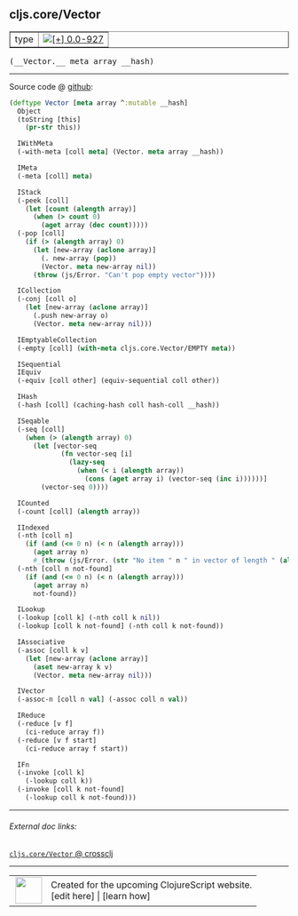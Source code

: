 ## cljs.core/Vector



 <table border="1">
<tr>
<td>type</td>
<td><a href="https://github.com/cljsinfo/cljs-api-docs/tree/0.0-927"><img valign="middle" alt="[+] 0.0-927" title="Added in 0.0-927" src="https://img.shields.io/badge/+-0.0--927-lightgrey.svg"></a> </td>
</tr>
</table>


 <samp>
(__Vector.__ meta array __hash)<br>
</samp>

---







Source code @ [github](https://github.com/clojure/clojurescript/blob/r1586/src/cljs/cljs/core.cljs#L2772-L2857):

```clj
(deftype Vector [meta array ^:mutable __hash]
  Object
  (toString [this]
    (pr-str this))

  IWithMeta
  (-with-meta [coll meta] (Vector. meta array __hash))

  IMeta
  (-meta [coll] meta)

  IStack
  (-peek [coll]
    (let [count (alength array)]
      (when (> count 0)
        (aget array (dec count)))))
  (-pop [coll]
    (if (> (alength array) 0)
      (let [new-array (aclone array)]
        (. new-array (pop))
        (Vector. meta new-array nil))
      (throw (js/Error. "Can't pop empty vector"))))

  ICollection
  (-conj [coll o]
    (let [new-array (aclone array)]
      (.push new-array o)
      (Vector. meta new-array nil)))

  IEmptyableCollection
  (-empty [coll] (with-meta cljs.core.Vector/EMPTY meta))

  ISequential
  IEquiv
  (-equiv [coll other] (equiv-sequential coll other))

  IHash
  (-hash [coll] (caching-hash coll hash-coll __hash))

  ISeqable
  (-seq [coll]
    (when (> (alength array) 0)
      (let [vector-seq
             (fn vector-seq [i]
               (lazy-seq
                 (when (< i (alength array))
                   (cons (aget array i) (vector-seq (inc i))))))]
        (vector-seq 0))))

  ICounted
  (-count [coll] (alength array))

  IIndexed
  (-nth [coll n]
    (if (and (<= 0 n) (< n (alength array)))
      (aget array n)
      #_(throw (js/Error. (str "No item " n " in vector of length " (alength array))))))
  (-nth [coll n not-found]
    (if (and (<= 0 n) (< n (alength array)))
      (aget array n)
      not-found))

  ILookup
  (-lookup [coll k] (-nth coll k nil))
  (-lookup [coll k not-found] (-nth coll k not-found))

  IAssociative
  (-assoc [coll k v]
    (let [new-array (aclone array)]
      (aset new-array k v)
      (Vector. meta new-array nil)))

  IVector
  (-assoc-n [coll n val] (-assoc coll n val))

  IReduce
  (-reduce [v f]
    (ci-reduce array f))
  (-reduce [v f start]
    (ci-reduce array f start))

  IFn
  (-invoke [coll k]
    (-lookup coll k))
  (-invoke [coll k not-found]
    (-lookup coll k not-found)))
```

<!--
Repo - tag - source tree - lines:

 <pre>
clojurescript @ r1586
└── src
    └── cljs
        └── cljs
            └── <ins>[core.cljs:2772-2857](https://github.com/clojure/clojurescript/blob/r1586/src/cljs/cljs/core.cljs#L2772-L2857)</ins>
</pre>

-->

---



###### External doc links:

[`cljs.core/Vector` @ crossclj](http://crossclj.info/fun/cljs.core.cljs/Vector.html)<br>

---

 <table>
<tr><td>
<img valign="middle" align="right" width="48px" src="http://i.imgur.com/Hi20huC.png">
</td><td>
Created for the upcoming ClojureScript website.<br>
[edit here] | [learn how]
</td></tr></table>

[edit here]:https://github.com/cljsinfo/cljs-api-docs/blob/master/cljsdoc/cljs.core/Vector.cljsdoc
[learn how]:https://github.com/cljsinfo/cljs-api-docs/wiki/cljsdoc-files

<!--

This information was too distracting to show to readers, but I'll leave it
commented here since it is helpful to:

- pretty-print the data used to generate this document
- and show how to retrieve that data



The API data for this symbol:

```clj
{:ns "cljs.core",
 :name "Vector",
 :type "type",
 :signature ["[meta array __hash]"],
 :source {:code "(deftype Vector [meta array ^:mutable __hash]\n  Object\n  (toString [this]\n    (pr-str this))\n\n  IWithMeta\n  (-with-meta [coll meta] (Vector. meta array __hash))\n\n  IMeta\n  (-meta [coll] meta)\n\n  IStack\n  (-peek [coll]\n    (let [count (alength array)]\n      (when (> count 0)\n        (aget array (dec count)))))\n  (-pop [coll]\n    (if (> (alength array) 0)\n      (let [new-array (aclone array)]\n        (. new-array (pop))\n        (Vector. meta new-array nil))\n      (throw (js/Error. \"Can't pop empty vector\"))))\n\n  ICollection\n  (-conj [coll o]\n    (let [new-array (aclone array)]\n      (.push new-array o)\n      (Vector. meta new-array nil)))\n\n  IEmptyableCollection\n  (-empty [coll] (with-meta cljs.core.Vector/EMPTY meta))\n\n  ISequential\n  IEquiv\n  (-equiv [coll other] (equiv-sequential coll other))\n\n  IHash\n  (-hash [coll] (caching-hash coll hash-coll __hash))\n\n  ISeqable\n  (-seq [coll]\n    (when (> (alength array) 0)\n      (let [vector-seq\n             (fn vector-seq [i]\n               (lazy-seq\n                 (when (< i (alength array))\n                   (cons (aget array i) (vector-seq (inc i))))))]\n        (vector-seq 0))))\n\n  ICounted\n  (-count [coll] (alength array))\n\n  IIndexed\n  (-nth [coll n]\n    (if (and (<= 0 n) (< n (alength array)))\n      (aget array n)\n      #_(throw (js/Error. (str \"No item \" n \" in vector of length \" (alength array))))))\n  (-nth [coll n not-found]\n    (if (and (<= 0 n) (< n (alength array)))\n      (aget array n)\n      not-found))\n\n  ILookup\n  (-lookup [coll k] (-nth coll k nil))\n  (-lookup [coll k not-found] (-nth coll k not-found))\n\n  IAssociative\n  (-assoc [coll k v]\n    (let [new-array (aclone array)]\n      (aset new-array k v)\n      (Vector. meta new-array nil)))\n\n  IVector\n  (-assoc-n [coll n val] (-assoc coll n val))\n\n  IReduce\n  (-reduce [v f]\n    (ci-reduce array f))\n  (-reduce [v f start]\n    (ci-reduce array f start))\n\n  IFn\n  (-invoke [coll k]\n    (-lookup coll k))\n  (-invoke [coll k not-found]\n    (-lookup coll k not-found)))",
          :title "Source code",
          :repo "clojurescript",
          :tag "r1586",
          :filename "src/cljs/cljs/core.cljs",
          :lines [2772 2857]},
 :full-name "cljs.core/Vector",
 :full-name-encode "cljs.core/Vector",
 :history [["+" "0.0-927"]]}

```

Retrieve the API data for this symbol:

```clj
;; from Clojure REPL
(require '[clojure.edn :as edn])
(-> (slurp "https://raw.githubusercontent.com/cljsinfo/cljs-api-docs/catalog/cljs-api.edn")
    (edn/read-string)
    (get-in [:symbols "cljs.core/Vector"]))
```

-->
